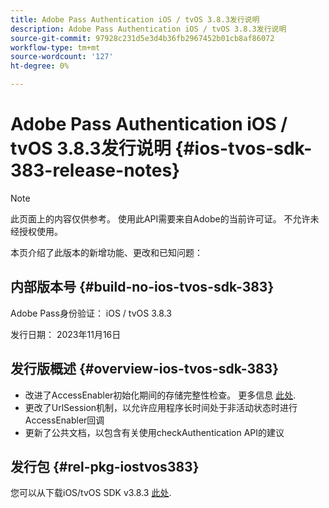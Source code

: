 ```yaml
---
title: Adobe Pass Authentication iOS / tvOS 3.8.3发行说明
description: Adobe Pass Authentication iOS / tvOS 3.8.3发行说明
source-git-commit: 97928c231d5e3d4b36fb2967452b01cb8af86072
workflow-type: tm+mt
source-wordcount: '127'
ht-degree: 0%

---
```


# Adobe Pass Authentication iOS / tvOS 3.8.3发行说明 {#ios-tvos-sdk-383-release-notes}

>[!NOTE]
>
>此页面上的内容仅供参考。 使用此API需要来自Adobe的当前许可证。 不允许未经授权使用。

本页介绍了此版本的新增功能、更改和已知问题：

## 内部版本号 {#build-no-ios-tvos-sdk-383}

Adobe Pass身份验证： iOS / tvOS 3.8.3

发行日期： 2023年11月16日



## 发行版概述 {#overview-ios-tvos-sdk-383}

* 改进了AccessEnabler初始化期间的存储完整性检查。 更多信息 [此处](/help/authentication/iostvos-sdk-storage-integrity-checks.md).
* 更改了UrlSession机制，以允许应用程序长时间处于非活动状态时进行AccessEnabler回调
* 更新了公共文档，以包含有关使用checkAuthentication API的建议


## 发行包 {#rel-pkg-iostvos383}

您可以从下载iOS/tvOS SDK v3.8.3 [此处](https://tve.zendesk.com/hc/en-us/articles/204963209-iOS-tvOS-Native-AccessEnabler-Library).

